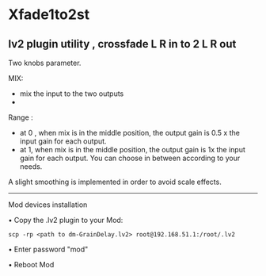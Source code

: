 #  Xfade1to2st
##  lv2 plugin utility , crossfade L R  in to 2 L R out

Two knobs parameter.

MIX:
- mix the input to the two outputs
- 
Range :
- at 0 , when mix is in the middle position, the output gain is 0.5 x the input gain for each output.
- at 1,  when mix is in the middle position, the output gain is 1x the input gain for each output. You can choose in between according to your needs. 

A slight smoothing is implemented in order to avoid scale effects. 

--------------------------

Mod devices installation 

• Copy the .lv2 plugin to your Mod: 
```
scp -rp <path to dm-GrainDelay.lv2> root@192.168.51.1:/root/.lv2
```
• Enter password "mod"

• Reboot Mod
